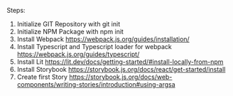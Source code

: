 
Steps:
1. Initialize GIT Repository with git init
2. Initialize NPM Package with npm init
3. Install Webpack https://webpack.js.org/guides/installation/
4. Install Typescript and Typescript loader for webpack https://webpack.js.org/guides/typescript/
5. Install Lit https://lit.dev/docs/getting-started/#install-locally-from-npm
6. Install Storybook https://storybook.js.org/docs/react/get-started/install
7. Create first Story https://storybook.js.org/docs/web-components/writing-stories/introduction#using-argsa
